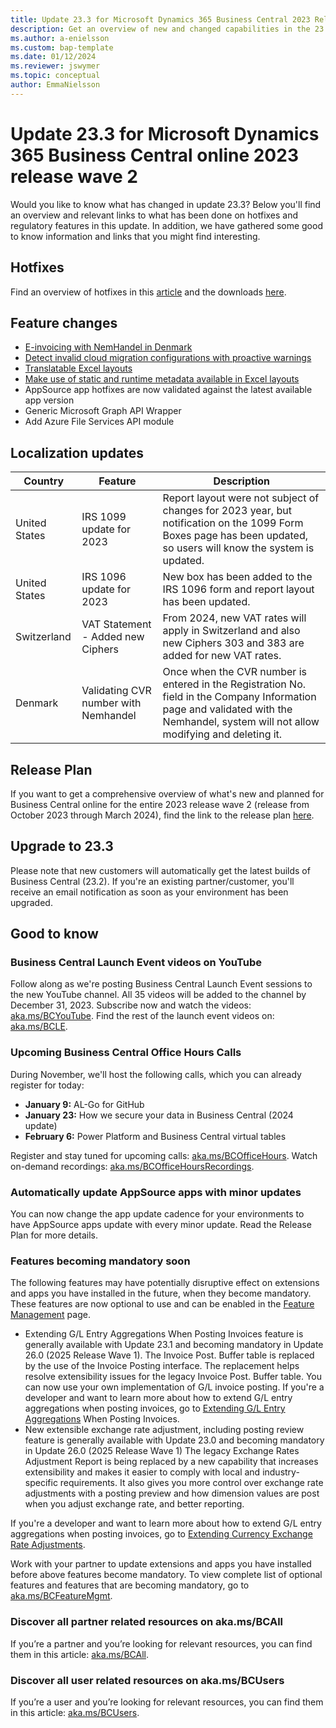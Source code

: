 ```yaml
---
title: Update 23.3 for Microsoft Dynamics 365 Business Central 2023 Release Wave 2
description: Get an overview of new and changed capabilities in the 23.3 update of Business Central online, which is part of 2023 release wave 2.
ms.author: a-enielsson
ms.custom: bap-template
ms.date: 01/12/2024
ms.reviewer: jswymer
ms.topic: conceptual
author: EmmaNielsson
---
```


# Update 23.3 for Microsoft Dynamics 365 Business Central online 2023 release wave 2

Would you like to know what has changed in update 23.3? Below you'll find an overview and relevant links to what has been done on hotfixes and regulatory features in this update. In addition, we have gathered some good to know information and links that you might find interesting.

## Hotfixes

Find an overview of hotfixes in this [article](https://support.microsoft.com/help/5034720) and the downloads [here](https://aka.ms/BCDownload).

## Feature changes
- [E-invoicing with NemHandel in Denmark](/dynamics365/release-plan/2023wave2/smb/dynamics365-business-central/e-invoicing-nemhandel-denmark)
- [Detect invalid cloud migration configurations with proactive warnings](/dynamics365/release-plan/2023wave2/smb/dynamics365-business-central/detect-invalid-cloud-migration-configurations-proactive-warnings)
- [Translatable Excel layouts](/dynamics365/release-plan/2023wave2/smb/dynamics365-business-central/translatable-excel-layouts)
- [Make use of static and runtime metadata available in Excel layouts](/dynamics365/release-plan/2023wave2/smb/dynamics365-business-central/make-use-static-runtime-metadata-excel-layouts)
- AppSource app hotfixes are now validated against the latest available app version
- Generic Microsoft Graph API Wrapper
- Add Azure File Services API module


## Localization updates

| Country| Feature  |Description|
|-------------|--------------|--------------|
| United States | IRS 1099 update for 2023 | Report layout were not subject of changes for 2023 year, but notification on the 1099 Form Boxes page has been updated, so users will know the system is updated. |
| United States | IRS 1096 update for 2023 | New box has been added to the IRS 1096 form and report layout has been updated. |
| Switzerland | VAT Statement - Added new Ciphers | From 2024, new VAT rates will apply in Switzerland and also new Ciphers 303 and 383 are added for new VAT rates. |
| Denmark | Validating CVR number with Nemhandel | Once when the CVR number is entered in the Registration No. field in the Company Information page and validated with the Nemhandel, system will not allow modifying and deleting it.|


## Release Plan

If you want to get a comprehensive overview of what's new and planned for Business Central online for the entire 2023 release wave 2 (release from October 2023 through March 2024), find the link to the release plan [here](https://aka.ms/BCReleasePlan).

## Upgrade to 23.3

Please note that new customers will automatically get the latest builds of Business Central (23.2). If you're an existing partner/customer, you'll receive an email notification as soon as your environment has been upgraded.

## Good to know

### Business Central Launch Event videos on YouTube  
Follow along as we're posting Business Central Launch Event sessions to the new YouTube channel. All 35 videos will be added to the channel by December 31, 2023. Subscribe now and watch the videos: [aka.ms/BCYouTube](https://aka.ms/BCYouTube). Find the rest of the launch event videos on: [aka.ms/BCLE](https://aka.ms/BCLE).

### Upcoming Business Central Office Hours Calls

During November, we'll host the following calls, which you can already register for today:

- **January 9:** AL-Go for GitHub
- **January 23:** How we secure your data in Business Central (2024 update)
- **February 6:** Power Platform and Business Central virtual tables

Register and stay tuned for upcoming calls: [aka.ms/BCOfficeHours](https://aka.ms/BCOfficeHours).
Watch on-demand recordings: [aka.ms/BCOfficeHoursRecordings](https://aka.ms/BCOfficeHoursRecordings). 

### Automatically update AppSource apps with minor updates  

You can now change the app update cadence for your environments to have AppSource apps update with every minor update. Read the Release Plan for more details.

### Features becoming mandatory soon

The following features may have potentially disruptive effect on extensions and apps you have installed in the future, when they become mandatory. These features are now optional to use and can be enabled in the [Feature Management](https://dynamics.microsoft.com/en-us/business-central/signin/?ru=https%3A%2F%2Fbusinesscentral.dynamics.com%2F%3Fpage%3D2610%26noSignUpCheck%3D1) page. 
- Extending G/L Entry Aggregations When Posting Invoices feature is generally available with Update 23.1 and becoming mandatory in Update 26.0 (2025 Release Wave 1). 
The Invoice Post. Buffer table is replaced by the use of the Invoice Posting interface. The replacement helps resolve extensibility issues for the legacy Invoice Post. Buffer table. You can now use your own implementation of G/L invoice posting. 
If you're a developer and want to learn more about how to extend G/L entry aggregations when posting invoices, go to [Extending G/L Entry Aggregations](/dynamics365/business-central/dev-itpro/developer/devenv-invoice-posting-example) When Posting Invoices. 
- New extensible exchange rate adjustment, including posting review feature is generally available with Update 23.0 and becoming mandatory in Update 26.0 (2025 Release Wave 1) The legacy Exchange Rates Adjustment Report is being replaced by a new capability that increases extensibility and makes it easier to comply with local and industry-specific requirements. It also gives you more control over exchange rate adjustments with a posting preview and how dimension values are post when you adjust exchange rate, and better reporting. 

If you're a developer and want to learn more about how to extend G/L entry aggregations when posting invoices, go to [Extending Currency Exchange Rate Adjustments](/dynamics365/business-central/dev-itpro/developer/devenv-extend-exchange-rates). 

Work with your partner to update extensions and apps you have installed before above features become mandatory. To view complete list of optional features and features that are becoming mandatory, go to [aka.ms/BCFeatureMgmt](https://aka.ms/BCFeatureMgmt).

### Discover all partner related resources on aka.ms/BCAll

If you’re a partner and you’re looking for relevant resources, you can find them in this article: [aka.ms/BCAll](https://aka.ms/BCAll). 
 
### Discover all user related resources on aka.ms/BCUsers

If you’re a user and you’re looking for relevant resources, you can find them in this article: [aka.ms/BCUsers](https://aka.ms/BCUsers).  

